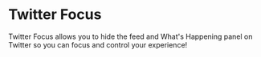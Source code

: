 # Twitter Focus
Twitter Focus allows you to hide the feed and What's Happening panel on Twitter so you can focus and control your experience!
